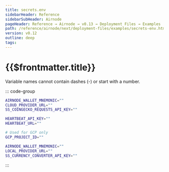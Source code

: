 ```yaml
---
title: secrets.env
sidebarHeader: Reference
sidebarSubHeader: Airnode
pageHeader: Reference → Airnode → v0.13 → Deployment Files → Examples
path: /reference/airnode/next/deployment-files/examples/secrets-env.html
version: v0.12
outline: deep
tags:
---
```


<VersionWarning/>

<PageHeader/>

<SearchHighlight/>

<FlexStartTag/>

# {{$frontmatter.title}}

Variable names cannot contain dashes (-) or start with a number.

::: code-group

```sh [Cloud Providers]
AIRNODE_WALLET_MNEMONIC=""
CLOUD_PROVIDER_URL=""
SS_COINGECKO_REQUESTS_API_KEY=""

HEARTBEAT_API_KEY=""
HEARTBEAT_URL=""

# Used for GCP only
GCP_PROJECT_ID=""
```

```sh [Docker Container]
AIRNODE_WALLET_MNEMONIC=""
LOCAL_PROVIDER_URL=""
SS_CURRENCY_CONVERTER_API_KEY=""
```

:::

<FlexEndTag/>
